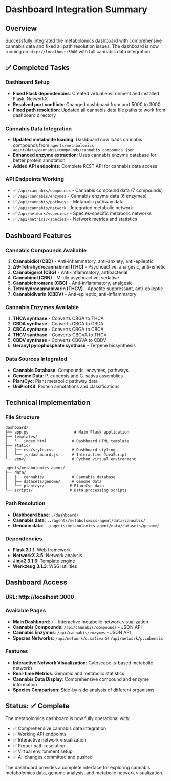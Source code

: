 # Dashboard Integration Summary

## Overview
Successfully integrated the metabolomics dashboard with comprehensive cannabis data and fixed all path resolution issues. The dashboard is now running on `http://localhost:3000` with full cannabis data integration.

## ✅ Completed Tasks

### Dashboard Setup
- **Fixed Flask dependencies**: Created virtual environment and installed Flask, NetworkX
- **Resolved port conflicts**: Changed dashboard from port 5000 to 3000
- **Fixed path resolution**: Updated all cannabis data file paths to work from dashboard directory

### Cannabis Data Integration
- **Updated metabolite loading**: Dashboard now loads cannabis compounds from `agents/metabolomics-agent/data/cannabis/compounds/cannabis_compounds.json`
- **Enhanced enzyme extraction**: Uses cannabis enzyme database for better protein annotation
- **Added API endpoints**: Complete REST API for cannabis data access

### API Endpoints Working
- ✅ `/api/cannabis/compounds` - Cannabis compound data (7 compounds)
- ✅ `/api/cannabis/enzymes` - Cannabis enzyme data (6 enzymes)
- ✅ `/api/cannabis/pathways` - Metabolic pathway data
- ✅ `/api/cannabis/network` - Integrated metabolic network
- ✅ `/api/network/<species>` - Species-specific metabolic networks
- ✅ `/api/metrics/<species>` - Network metrics and statistics

## Dashboard Features

### Cannabis Compounds Available
1. **Cannabidiol (CBD)** - Anti-inflammatory, anti-anxiety, anti-epileptic
2. **Δ9-Tetrahydrocannabinol (THC)** - Psychoactive, analgesic, anti-emetic
3. **Cannabigerol (CBG)** - Anti-inflammatory, antibacterial
4. **Cannabinol (CBN)** - Mildly psychoactive, sedative
5. **Cannabichromene (CBC)** - Anti-inflammatory, analgesic
6. **Tetrahydrocannabivarin (THCV)** - Appetite suppressant, anti-epileptic
7. **Cannabidivarin (CBDV)** - Anti-epileptic, anti-inflammatory

### Cannabis Enzymes Available
1. **THCA synthase** - Converts CBGA to THCA
2. **CBDA synthase** - Converts CBGA to CBDA
3. **CBCA synthase** - Converts CBGA to CBCA
4. **THCV synthase** - Converts CBGVA to THCV
5. **CBDV synthase** - Converts CBGVA to CBDV
6. **Geranyl pyrophosphate synthase** - Terpene biosynthesis

### Data Sources Integrated
- **Cannabis Database**: Compounds, enzymes, pathways
- **Genome Data**: P. cubensis and C. sativa assemblies
- **PlantCyc**: Plant metabolic pathway data
- **UniProtKB**: Protein annotations and classifications

## Technical Implementation

### File Structure
```
dashboard/
├── app.py                    # Main Flask application
├── templates/
│   └── index.html           # Dashboard HTML template
├── static/
│   ├── css/style.css        # Dashboard styling
│   └── js/dashboard.js      # Interactive JavaScript
└── venv/                    # Python virtual environment

agents/metabolomics-agent/
├── data/
│   ├── cannabis/            # Cannabis database
│   ├── datasets/genome/     # Genome data
│   └── plantcyc/           # PlantCyc data
└── scripts/                # Data processing scripts
```

### Path Resolution
- **Dashboard base**: `./dashboard/`
- **Cannabis data**: `../agents/metabolomics-agent/data/cannabis/`
- **Genome data**: `../agents/metabolomics-agent/data/datasets/genome/`

### Dependencies
- **Flask 3.1.1**: Web framework
- **NetworkX 3.5**: Network analysis
- **Jinja2 3.1.6**: Template engine
- **Werkzeug 3.1.3**: WSGI utilities

## Dashboard Access

### URL: http://localhost:3000

### Available Pages
- **Main Dashboard**: `/` - Interactive metabolic network visualization
- **Cannabis Compounds**: `/api/cannabis/compounds` - JSON API
- **Cannabis Enzymes**: `/api/cannabis/enzymes` - JSON API
- **Species Networks**: `/api/network/c.sativa` or `/api/network/p.cubensis`

### Features
- **Interactive Network Visualization**: Cytoscape.js-based metabolic networks
- **Real-time Metrics**: Genomic and metabolic statistics
- **Cannabis Data Display**: Comprehensive compound and enzyme information
- **Species Comparison**: Side-by-side analysis of different organisms

## Status: ✅ Complete

The metabolomics dashboard is now fully operational with:
- ✅ Comprehensive cannabis data integration
- ✅ Working API endpoints
- ✅ Interactive network visualization
- ✅ Proper path resolution
- ✅ Virtual environment setup
- ✅ All changes committed and pushed

The dashboard provides a complete interface for exploring cannabis metabolomics data, genome analysis, and metabolic network visualization. 